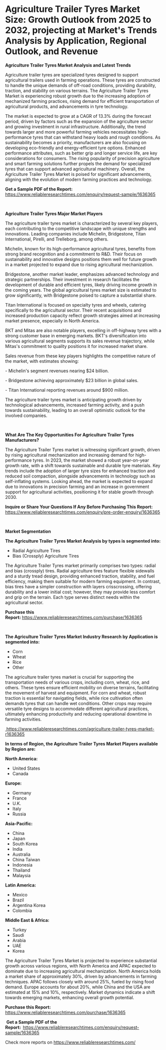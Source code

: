 <p><h1>Agriculture Trailer Tyres Market Size: Growth Outlook from 2025 to 2032, projecting at Market's Trends Analysis by Application, Regional Outlook, and Revenue</h1></p><p><strong>Agriculture Trailer Tyres Market Analysis and Latest Trends</strong></p>
<p><p>Agriculture trailer tyres are specialized tyres designed to support agricultural trailers used in farming operations. These tyres are constructed to handle the unique demands of off-road conditions, providing durability, traction, and stability on various terrains. The Agriculture Trailer Tyres Market is experiencing robust growth due to the increasing adoption of mechanized farming practices, rising demand for efficient transportation of agricultural products, and advancements in tyre technology.</p><p>The market is expected to grow at a CAGR of 13.3% during the forecast period, driven by factors such as the expansion of the agriculture sector and growing investment in rural infrastructure. Additionally, the trend towards larger and more powerful farming vehicles necessitates high-performance tyres that can withstand heavy loads and rough conditions. As sustainability becomes a priority, manufacturers are also focusing on developing eco-friendly and energy-efficient tyre options. Enhanced performance attributes, such as better grip and longer service life, are key considerations for consumers. The rising popularity of precision agriculture and smart farming solutions further propels the demand for specialized tyres that can support advanced agricultural machinery. Overall, the Agriculture Trailer Tyres Market is poised for significant advancements, aligning with the evolution of modern farming practices and technology.</p></p>
<p><strong>Get a Sample PDF of the Report:&nbsp;</strong> <a href="https://www.reliableresearchtimes.com/enquiry/request-sample/1636365?utm_campaign=3536&utm_medium=2&utm_source=Github&utm_content=ia&utm_term=23032025&utm_id=agriculture-trailer-tyres">https://www.reliableresearchtimes.com/enquiry/request-sample/1636365</a></p>
<p>&nbsp;</p>
<p><strong>Agriculture Trailer Tyres Major Market Players</strong></p>
<p><p>The agriculture trailer tyres market is characterized by several key players, each contributing to the competitive landscape with unique strengths and innovations. Leading companies include Michelin, Bridgestone, Titan International, Pirelli, and Trelleborg, among others.</p><p>Michelin, known for its high-performance agricultural tyres, benefits from strong brand recognition and a commitment to R&D. Their focus on sustainability and innovative designs positions them well for future growth in a market projected to expand due to rising agricultural mechanization.</p><p>Bridgestone, another market leader, emphasizes advanced technology and strategic partnerships. Their investment in research facilitates the development of durable and efficient tyres, likely driving income growth in the coming years. The global agricultural tyres market size is estimated to grow significantly, with Bridgestone poised to capture a substantial share.</p><p>Titan International is focused on specialty tyres and wheels, catering specifically to the agricultural sector. Their recent acquisitions and increased production capacity reflect growth strategies aimed at increasing market presence, especially in North America.</p><p>BKT and Mitas are also notable players, excelling in off-highway tyres with a strong customer base in emerging markets. BKT's diversification into various agricultural segments supports its sales revenue trajectory, while Mitas's commitment to quality positions it for increased market share.</p><p>Sales revenue from these key players highlights the competitive nature of the market, with estimates showing:</p><p>- Michelin's segment revenues nearing $24 billion.</p><p>- Bridgestone achieving approximately $23 billion in global sales.</p><p>- Titan International reporting revenues around $900 million.</p><p>The agriculture trailer tyres market is anticipating growth driven by technological advancements, increased farming activity, and a push towards sustainability, leading to an overall optimistic outlook for the involved companies.</p></p>
<p>&nbsp;</p>
<p><strong>What Are The Key Opportunities For Agriculture Trailer Tyres Manufacturers?</strong></p>
<p><p>The Agriculture Trailer Tyres market is witnessing significant growth, driven by rising agricultural mechanization and increasing demand for high-performance tyres. In 2023, the market showed a robust year-on-year growth rate, with a shift towards sustainable and durable tyre materials. Key trends include the adoption of larger tyre sizes for enhanced traction and reduced soil compaction, alongside advancements in technology such as self-inflating systems. Looking ahead, the market is expected to expand due to innovations in precision farming and an increase in government support for agricultural activities, positioning it for stable growth through 2030.</p></p>
<p><strong>Inquire or Share Your Questions If Any Before Purchasing This Report:</strong> <a href="https://www.reliableresearchtimes.com/enquiry/pre-order-enquiry/1636365?utm_campaign=3536&utm_medium=2&utm_source=Github&utm_content=ia&utm_term=23032025&utm_id=agriculture-trailer-tyres">https://www.reliableresearchtimes.com/enquiry/pre-order-enquiry/1636365</a></p>
<p>&nbsp;</p>
<p><strong>Market Segmentation</strong></p>
<p><strong>The Agriculture Trailer Tyres Market Analysis by types is segmented into:</strong></p>
<p><ul><li>Radial Agriculture Tires</li><li>Bias (Crossply) Agriculture Tires</li></ul></p>
<p><p>The Agriculture Trailer Tyres market primarily comprises two types: radial and bias (crossply) tires. Radial agriculture tires feature flexible sidewalls and a sturdy tread design, providing enhanced traction, stability, and fuel efficiency, making them suitable for modern farming equipment. In contrast, bias tires have a simpler construction with layers crisscrossing, offering durability and a lower initial cost; however, they may provide less comfort and grip on the terrain. Each type serves distinct needs within the agricultural sector.</p></p>
<p><strong>Purchase this Report:&nbsp;</strong><a href="https://www.reliableresearchtimes.com/purchase/1636365?utm_campaign=3536&utm_medium=2&utm_source=Github&utm_content=ia&utm_term=23032025&utm_id=agriculture-trailer-tyres">https://www.reliableresearchtimes.com/purchase/1636365</a></p>
<p>&nbsp;</p>
<p><strong>The Agriculture Trailer Tyres Market Industry Research by Application is segmented into:</strong></p>
<p><ul><li>Corn</li><li>Wheat</li><li>Rice</li><li>Other</li></ul></p>
<p><p>The agriculture trailer tyres market is crucial for supporting the transportation needs of various crops, including corn, wheat, rice, and others. These tyres ensure efficient mobility on diverse terrains, facilitating the movement of harvest and equipment. For corn and wheat, robust traction is essential for navigating fields, while rice cultivation often demands tyres that can handle wet conditions. Other crops may require versatile tyre designs to accommodate different agricultural practices, ultimately enhancing productivity and reducing operational downtime in farming activities.</p></p>
<p><a href="https://www.reliableresearchtimes.com/agriculture-trailer-tyres-market-r1636365?utm_campaign=3536&utm_medium=2&utm_source=Github&utm_content=ia&utm_term=23032025&utm_id=agriculture-trailer-tyres">&nbsp;https://www.reliableresearchtimes.com/agriculture-trailer-tyres-market-r1636365</a></p>
<p><strong>In terms of Region, the Agriculture Trailer Tyres Market Players available by Region are:</strong></p>
<p>
    <p> <strong> North America: </strong>
        <ul>
            <li>United States</li>
            <li>Canada</li>
        </ul>
        </p> 
    <p> <strong> Europe: </strong>
        <ul>
            <li>Germany</li>
            <li>France</li>
            <li>U.K.</li>
            <li>Italy</li>
            <li>Russia</li>
        </ul>
        </p> 
    <p> <strong> Asia-Pacific: </strong>
        <ul>
            <li>China</li>
            <li>Japan</li>
            <li>South Korea</li>
            <li>India</li>
            <li>Australia</li>
            <li>China Taiwan</li>
            <li>Indonesia</li>
            <li>Thailand</li>
            <li>Malaysia</li>
        </ul>
        </p> 
    <p> <strong> Latin America: </strong>
        <ul>
            <li>Mexico</li>
            <li>Brazil</li>
            <li>Argentina Korea</li>
            <li>Colombia</li>
        </ul>
        </p> 
    <p> <strong> Middle East & Africa: </strong>
        <ul>
            <li>Turkey</li>
            <li>Saudi</li>
            <li>Arabia</li>
            <li>UAE</li>
            <li>Korea</li>
        </ul>
    </p>
    </p>
<p><p>The Agriculture Trailer Tyres Market is projected to experience substantial growth across various regions, with North America and APAC expected to dominate due to increasing agricultural mechanization. North America holds a market share of approximately 30%, driven by advancements in farming techniques. APAC follows closely with around 25%, fueled by rising food demand. Europe accounts for about 20%, while China and the USA are estimated at 15% and 10%, respectively. Market dynamics indicate a shift towards emerging markets, enhancing overall growth potential.</p></p>
<p><strong>Purchase this Report: </strong><a href="https://www.reliableresearchtimes.com/purchase/1636365?utm_campaign=3536&utm_medium=2&utm_source=Github&utm_content=ia&utm_term=23032025&utm_id=agriculture-trailer-tyres">https://www.reliableresearchtimes.com/purchase/1636365</a></p>
<p>&nbsp;<strong>Get a Sample PDF of the Report:&nbsp;&nbsp;</strong><a href="https://www.reliableresearchtimes.com/enquiry/request-sample/1636365?utm_campaign=3536&utm_medium=2&utm_source=Github&utm_content=ia&utm_term=23032025&utm_id=agriculture-trailer-tyres">https://www.reliableresearchtimes.com/enquiry/request-sample/1636365</a></p>
<p><strong></strong></p>
<p>Check more reports on <a href="https://www.reliableresearchtimes.com/?utm_campaign=3536&utm_medium=2&utm_source=Github&utm_content=ia&utm_term=23032025&utm_id=agriculture-trailer-tyres">https://www.reliableresearchtimes.com/</a></p>